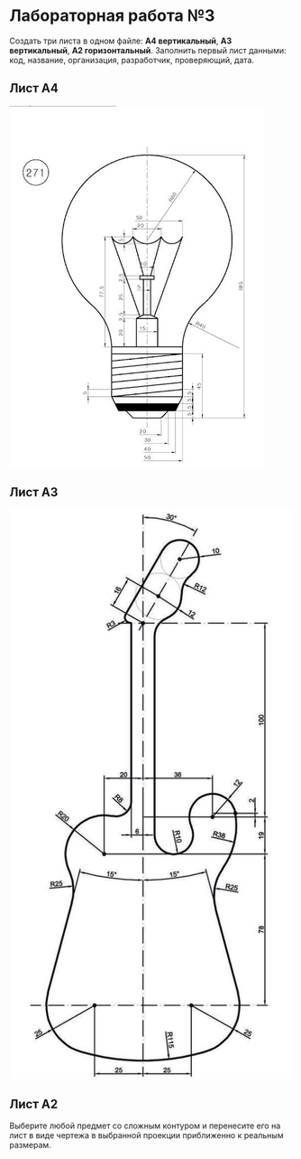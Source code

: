 # Лабораторная работа №3

Создать три листа в одном файле: **А4 вертикальный**, **А3 вертикальный**, **А2 горизонтальный**. Заполнить первый лист данными: код, название, организация, разработчик, проверяющий, дата.

## Лист А4

![alt text](<Autocad 2d.jpg>)

## Лист А3

![alt text](96f77046b03b82568cd660e1eb3e3957-2.jpg)

## Лист А2

Выберите любой предмет со сложным контуром и перенесите его на лист в виде чертежа в выбранной проекции приближенно к реальным размерам.
